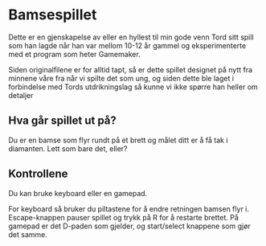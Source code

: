 # Bamsespillet

Dette er en gjenskapelse av eller en hyllest til min gode venn Tord sitt spill som han lagde når han var mellom 10-12 år gammel og eksperimenterte med et program som heter Gamemaker.

Siden originalfilene er for alltid tapt, så er dette spillet designet på nytt fra minnene våre fra når vi spilte det som ung, og siden dette ble laget i forbindelse med Tords utdrikningslag så kunne vi ikke spørre han heller om detaljer

## Hva går spillet ut på?

Du er en bamse som flyr rundt på et brett og målet ditt er å få tak i diamanten. Lett som bare det, eller?

## Kontrollene

Du kan bruke keyboard eller en gamepad.

For keyboard så bruker du piltastene for å endre retningen bamsen flyr i. Escape-knappen pauser spillet og trykk på R for å restarte brettet.
På gamepad er det D-paden som gjelder, og start/select knappene som gjør det samme.
